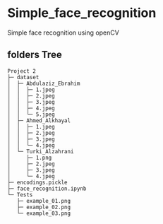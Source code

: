 # Simple_face_recognition
Simple face recognition using openCV

## folders Tree
```
Project 2
├─ dataset
│  ├─ Abdulaziz_Ebrahim
│  │  ├─ 1.jpeg
│  │  ├─ 2.jpeg
│  │  ├─ 3.jpeg
│  │  ├─ 4.jpeg
│  │  └─ 5.jpeg
│  ├─ Ahmed_Alkhayal
│  │  ├─ 1.jpeg
│  │  ├─ 2.jpeg
│  │  ├─ 3.jpeg
│  │  └─ 4.jpeg
│  └─ Turki_Alzahrani
│     ├─ 1.png
│     ├─ 2.jpeg
│     ├─ 3.jpeg
│     └─ 4.jpeg
├─ encodings.pickle
├─ face_recognition.ipynb
└─ Tests
   ├─ example_01.png
   ├─ example_02.png
   └─ example_03.png
```

